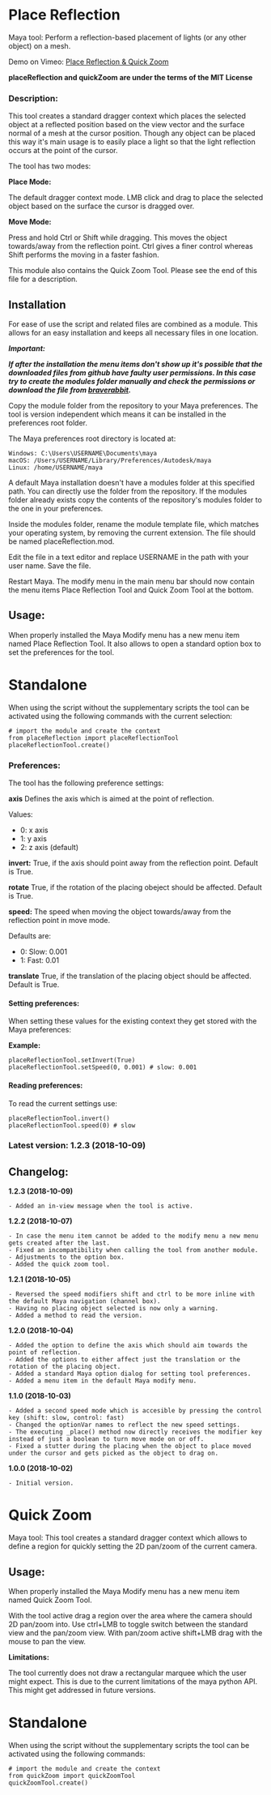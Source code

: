 # Place Reflection
Maya tool: Perform a reflection-based placement of lights (or any other object) on a mesh.

Demo on Vimeo: [Place Reflection & Quick Zoom](https://vimeo.com/294221980)

**placeReflection and quickZoom are under the terms of the MIT License**

### Description:

This tool creates a standard dragger context which places the selected object at a reflected position based on the view vector and the surface normal of a mesh at the cursor position. Though any object can be placed this way it's main usage is to easily place a light so that the light reflection occurs at the point of the cursor.

The tool has two modes:

**Place Mode:**

The default dragger context mode. LMB click and drag to place the selected object based on the surface the cursor is dragged over.


**Move Mode:**

Press and hold Ctrl or Shift while dragging. This moves the object towards/away from the reflection point. Ctrl gives a finer control whereas Shift performs the moving in a faster fashion.

This module also contains the Quick Zoom Tool. Please see the end of this file for a description.

## Installation

For ease of use the script and related files are combined as a module. This allows for an easy installation and keeps all necessary files in one location.

**_Important:_**

**_If after the installation the menu items don't show up it's possible that the downloaded files from github have faulty user permissions. In this case try to create the modules folder manually and check the permissions or download the file from [braverabbit](http://www.braverabbit.com/placereflection/)._**

Copy the module folder from the repository to your Maya preferences. The tool is version independent which means it can be installed in the preferences root folder.

The Maya preferences root directory is located at:

    Windows: C:\Users\USERNAME\Documents\maya
    macOS: /Users/USERNAME/Library/Preferences/Autodesk/maya
    Linux: /home/USERNAME/maya

A default Maya installation doesn't have a modules folder at this specified path. You can directly use the folder from the repository. If the modules folder already exists copy the contents of the repository's modules folder to the one in your preferences.

Inside the modules folder, rename the module template file, which matches your operating system, by removing the current extension. The file should be named placeReflection.mod.

Edit the file in a text editor and replace USERNAME in the path with your user name. Save the file.

Restart Maya. The modify menu in the main menu bar should now contain the menu items Place Reflection Tool and Quick Zoom Tool at the bottom.

## Usage:

When properly installed the Maya Modify menu has a new menu item named Place Reflection Tool. It also allows to open a standard option box to set the preferences for the tool.

# Standalone

When using the script without the supplementary scripts the tool can be activated using the following commands with the current selection:

```
# import the module and create the context
from placeReflection import placeReflectionTool
placeReflectionTool.create()
```

### Preferences:

The tool has the following preference settings:

**axis**
Defines the axis which is aimed at the point of reflection.

Values:
- 0: x axis
- 1: y axis
- 2: z axis (default)

**invert:**
True, if the axis should point away from the reflection point. Default is True.

**rotate**
True, if the rotation of the placing obeject should be affected. Default is True.

**speed:**
The speed when moving the object towards/away from the reflection point in move mode.

Defaults are:
- 0: Slow: 0.001
- 1: Fast: 0.01

**translate**
True, if the translation of the placing object should be affected. Default is True.


#### Setting preferences:
When setting these values for the existing context they get stored with the Maya preferences:

**Example:**

```
placeReflectionTool.setInvert(True)
placeReflectionTool.setSpeed(0, 0.001) # slow: 0.001
```


#### Reading preferences:
To read the current settings use:

```
placeReflectionTool.invert()
placeReflectionTool.speed(0) # slow
```


### Latest version: 1.2.3 (2018-10-09)


## Changelog:

**1.2.3 (2018-10-09)**

    - Added an in-view message when the tool is active.

**1.2.2 (2018-10-07)**

    - In case the menu item cannot be added to the modify menu a new menu gets created after the last.
    - Fixed an incompatibility when calling the tool from another module.
    - Adjustments to the option box.
    - Added the quick zoom tool.

**1.2.1 (2018-10-05)**

    - Reversed the speed modifiers shift and ctrl to be more inline with the default Maya navigation (channel box).
    - Having no placing object selected is now only a warning.
    - Added a method to read the version.

**1.2.0 (2018-10-04)**

    - Added the option to define the axis which should aim towards the point of reflection.
    - Added the options to either affect just the translation or the rotation of the placing object.
    - Added a standard Maya option dialog for setting tool preferences.
    - Added a menu item in the default Maya modify menu.

**1.1.0 (2018-10-03)**

    - Added a second speed mode which is accesible by pressing the control key (shift: slow, control: fast)
    - Changed the optionVar names to reflect the new speed settings.
    - The executing _place() method now directly receives the modifier key instead of just a boolean to turn move mode on or off.
    - Fixed a stutter during the placing when the object to place moved under the cursor and gets picked as the object to drag on.

**1.0.0 (2018-10-02)**

    - Initial version.


# Quick Zoom
Maya tool: This tool creates a standard dragger context which allows to define a region for quickly setting the 2D pan/zoom of the current camera.

## Usage:

When properly installed the Maya Modify menu has a new menu item named Quick Zoom Tool.

With the tool active drag a region over the area where the camera should 2D pan/zoom into. Use ctrl+LMB to toggle switch between the standard view and the pan/zoom view. With pan/zoom active shift+LMB drag with the mouse to pan the view.

**Limitations:**

The tool currently does not draw a rectangular marquee which the user might expect. This is due to the current limitations of the maya python API. This might get addressed in future versions.

# Standalone

When using the script without the supplementary scripts the tool can be activated using the following commands:

```
# import the module and create the context
from quickZoom import quickZoomTool
quickZoomTool.create()
```
